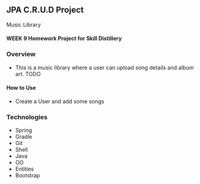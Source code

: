 ## JPA C.R.U.D Project
Music Library
#### WEEK 9 Homework Project for Skill Distillery

### Overview
* This is a music library where a user can upload song details and album art.
TODO

#### How to Use
* Create a User and add some songs
### Technologies
* Spring
* Gradle
* Git
* Shell
* Java
* OO
* Entities
* Bootstrap
